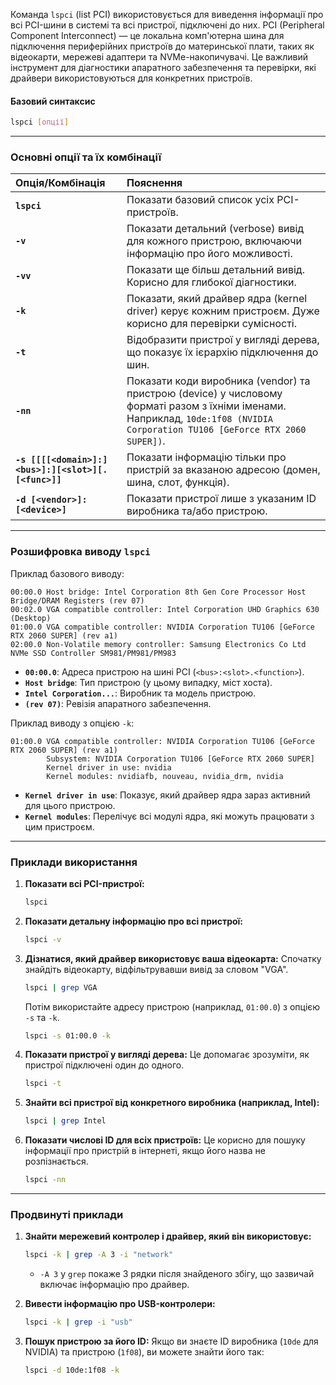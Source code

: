 Команда `lspci` (list PCI) використовується для виведення інформації про всі PCI-шини в системі та всі пристрої, підключені до них. PCI (Peripheral Component Interconnect) — це локальна комп'ютерна шина для підключення периферійних пристроїв до материнської плати, таких як відеокарти, мережеві адаптери та NVMe-накопичувачі. Це важливий інструмент для діагностики апаратного забезпечення та перевірки, які драйвери використовуються для конкретних пристроїв.

#### **Базовий синтаксис**

```bash
lspci [опції]
```

---

### **Основні опції та їх комбінації**

| Опція/Комбінація | Пояснення |
| :--- | :--- |
| **`lspci`** | Показати базовий список усіх PCI-пристроїв. |
| **`-v`** | Показати детальний (verbose) вивід для кожного пристрою, включаючи інформацію про його можливості. |
| **`-vv`** | Показати ще більш детальний вивід. Корисно для глибокої діагностики. |
| **`-k`** | Показати, який драйвер ядра (kernel driver) керує кожним пристроєм. Дуже корисно для перевірки сумісності. |
| **`-t`** | Відобразити пристрої у вигляді дерева, що показує їх ієрархію підключення до шин. |
| **`-nn`** | Показати коди виробника (vendor) та пристрою (device) у числовому форматі разом з їхніми іменами. Наприклад, `10de:1f08 (NVIDIA Corporation TU106 [GeForce RTX 2060 SUPER])`. |
| **`-s [[[[<domain>]:]<bus>]:][<slot>][.[<func>]]`** | Показати інформацію тільки про пристрій за вказаною адресою (домен, шина, слот, функція). |
| **`-d [<vendor>]:[<device>]`** | Показати пристрої лише з указаним ID виробника та/або пристрою. |

---

### **Розшифровка виводу `lspci`**

Приклад базового виводу:
```
00:00.0 Host bridge: Intel Corporation 8th Gen Core Processor Host Bridge/DRAM Registers (rev 07)
00:02.0 VGA compatible controller: Intel Corporation UHD Graphics 630 (Desktop)
01:00.0 VGA compatible controller: NVIDIA Corporation TU106 [GeForce RTX 2060 SUPER] (rev a1)
02:00.0 Non-Volatile memory controller: Samsung Electronics Co Ltd NVMe SSD Controller SM981/PM981/PM983
```

*   **`00:00.0`**: Адреса пристрою на шині PCI (`<bus>:<slot>.<function>`).
*   **`Host bridge`**: Тип пристрою (у цьому випадку, міст хоста).
*   **`Intel Corporation...`**: Виробник та модель пристрою.
*   **`(rev 07)`**: Ревізія апаратного забезпечення.

Приклад виводу з опцією `-k`:
```
01:00.0 VGA compatible controller: NVIDIA Corporation TU106 [GeForce RTX 2060 SUPER] (rev a1)
        Subsystem: NVIDIA Corporation TU106 [GeForce RTX 2060 SUPER]
        Kernel driver in use: nvidia
        Kernel modules: nvidiafb, nouveau, nvidia_drm, nvidia
```
*   **`Kernel driver in use`**: Показує, який драйвер ядра зараз активний для цього пристрою.
*   **`Kernel modules`**: Перелічує всі модулі ядра, які можуть працювати з цим пристроєм.

---

### **Приклади використання**

1.  **Показати всі PCI-пристрої:**
    ```bash
    lspci
    ```

2.  **Показати детальну інформацію про всі пристрої:**
    ```bash
    lspci -v
    ```

3.  **Дізнатися, який драйвер використовує ваша відеокарта:**
    Спочатку знайдіть відеокарту, відфільтрувавши вивід за словом "VGA".
    ```bash
    lspci | grep VGA
    ```
    Потім використайте адресу пристрою (наприклад, `01:00.0`) з опцією `-s` та `-k`.
    ```bash
    lspci -s 01:00.0 -k
    ```

4.  **Показати пристрої у вигляді дерева:**
    Це допомагає зрозуміти, як пристрої підключені один до одного.
    ```bash
    lspci -t
    ```

5.  **Знайти всі пристрої від конкретного виробника (наприклад, Intel):**
    ```bash
    lspci | grep Intel
    ```

6.  **Показати числові ID для всіх пристроїв:**
    Це корисно для пошуку інформації про пристрій в інтернеті, якщо його назва не розпізнається.
    ```bash
    lspci -nn
    ```

---

### **Продвинуті приклади**

1.  **Знайти мережевий контролер і драйвер, який він використовує:**
    ```bash
    lspci -k | grep -A 3 -i "network"
    ```
    *   `-A 3` у `grep` покаже 3 рядки після знайденого збігу, що зазвичай включає інформацію про драйвер.

2.  **Вивести інформацію про USB-контролери:**
    ```bash
    lspci -k | grep -i "usb"
    ```

3.  **Пошук пристрою за його ID:**
    Якщо ви знаєте ID виробника (`10de` для NVIDIA) та пристрою (`1f08`), ви можете знайти його так:
    ```bash
    lspci -d 10de:1f08 -k
    ```
